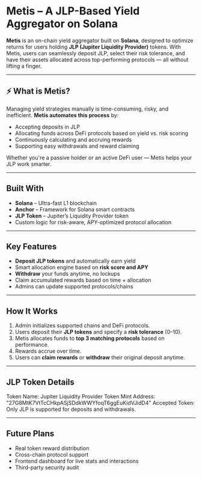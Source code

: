 # Metis – A JLP-Based Yield Aggregator on Solana

**Metis** is an on-chain yield aggregator built on **Solana**, designed to optimize returns for users holding **JLP (Jupiter Liquidity Provider)** tokens. With Metis, users can seamlessly deposit JLP, select their risk tolerance, and have their assets allocated across top-performing protocols — all without lifting a finger.

---

## ⚡ What is Metis?

Managing yield strategies manually is time-consuming, risky, and inefficient. **Metis automates this process** by:
- Accepting deposits in JLP
- Allocating funds across DeFi protocols based on yield vs. risk scoring
- Continuously calculating and accruing rewards
- Supporting easy withdrawals and reward claiming

Whether you're a passive holder or an active DeFi user — Metis helps your JLP work smarter.

---

## Built With

- **Solana** – Ultra-fast L1 blockchain
- **Anchor** – Framework for Solana smart contracts
- **JLP Token** – Jupiter’s Liquidity Provider token
- Custom logic for risk-aware, APY-optimized protocol allocation

---

## Key Features

- **Deposit JLP tokens** and automatically earn yield
- Smart allocation engine based on **risk score and APY**
- **Withdraw** your funds anytime, no lockups
- Claim accumulated rewards based on time + allocation
- Admins can update supported protocols/chains

---

## How It Works

1. Admin initializes supported chains and DeFi protocols.
2. Users deposit their **JLP tokens** and specify a **risk tolerance** (0–10).
3. Metis allocates funds to **top 3 matching protocols** based on performance.
4. Rewards accrue over time.
5. Users can **claim rewards** or **withdraw** their original deposit anytime.

---

## JLP Token Details

Token Name: Jupiter Liquidity Provider
Token Mint Address: "27G8MtK7VtTcCHkpASjSDdkWWYfoqT6ggEuKidVJidD4"
Accepted Token: Only JLP is supported for deposits and withdrawals.

---

## Future Plans

- Real token reward distribution
- Cross-chain protocol support
- Frontend dashboard for live stats and interactions
- Third-party security audit
